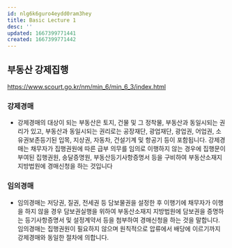 ```yaml
---
id: nlg6k6guro4eydd0ram3hey
title: Basic Lecture 1
desc: ''
updated: 1667399771441
created: 1667399771442
---
```




## 부동산 강제집행 
https://www.scourt.go.kr/nm/min_6/min_6_3/index.html 


### 강제경매 
- 강제경매의 대상이 되는 부동산은 토지, 건물 및 그 정착물, 부동산과 동일시되는 권리가 있고, 부동산과 동일시되는 권리로는 공장재단, 광업재단, 광업권, 어업권, 소유권보존등기된 입목, 지상권, 자동차, 건설기계 및 항공기 등이 포함됩니다. 강제경매는 채무자가 집행권원에 따른 급부 의무를 임의로 이행하지 않는 경우에 집행문이 부여된 집행권원, 송달증명원, 부동산등기사항증명서 등을 구비하여 부동산소재지 지방법원에 경매신청을 하는 것입니다



### 임의경매
- 임의경매는 저당권, 질권, 전세권 등 담보물권을 설정한 후 이행기에 채무자가 이행을 하지 않을 경우 담보권실행을 위하여 부동산소재지 지방법원에 담보권을 증명하는 등기사항증명서 및 설정계약서 등을 첨부하여 경매신청을 하는 것을 말합니다. 임의경매는 집행권원이 필요하지 않으며 원칙적으로 압류에서 배당에 이르기까지 강제경매와 동일한 절차에 의합니다. 

